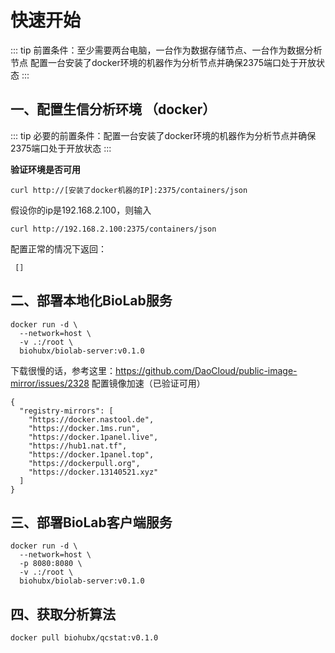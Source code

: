 # 快速开始

::: tip
前置条件：至少需要两台电脑，一台作为数据存储节点、一台作为数据分析节点
配置一台安装了docker环境的机器作为分析节点并确保2375端口处于开放状态
:::

## 一、配置生信分析环境 （docker）

::: tip
必要的前置条件：配置一台安装了docker环境的机器作为分析节点并确保2375端口处于开放状态
:::

**验证环境是否可用**

```shell
curl http://[安装了docker机器的IP]:2375/containers/json
```
假设你的ip是192.168.2.100，则输入
```shell
curl http://192.168.2.100:2375/containers/json
```
配置正常的情况下返回：
```shell
 [] 
```
## 二、部署本地化BioLab服务
```shell
docker run -d \
  --network=host \
  -v .:/root \
  biohubx/biolab-server:v0.1.0 
```
下载很慢的话，参考这里：https://github.com/DaoCloud/public-image-mirror/issues/2328 配置镜像加速（已验证可用）
```shell
{
  "registry-mirrors": [
    "https://docker.nastool.de",
    "https://docker.1ms.run",
    "https://docker.1panel.live",
    "https://hub1.nat.tf",
    "https://docker.1panel.top",
    "https://dockerpull.org",
    "https://docker.13140521.xyz"
  ]
}
```

## 三、部署BioLab客户端服务
```shell
docker run -d \
  --network=host \
  -p 8080:8080 \
  -v .:/root \
  biohubx/biolab-server:v0.1.0 
```


## 四、获取分析算法

```shell
docker pull biohubx/qcstat:v0.1.0
```
